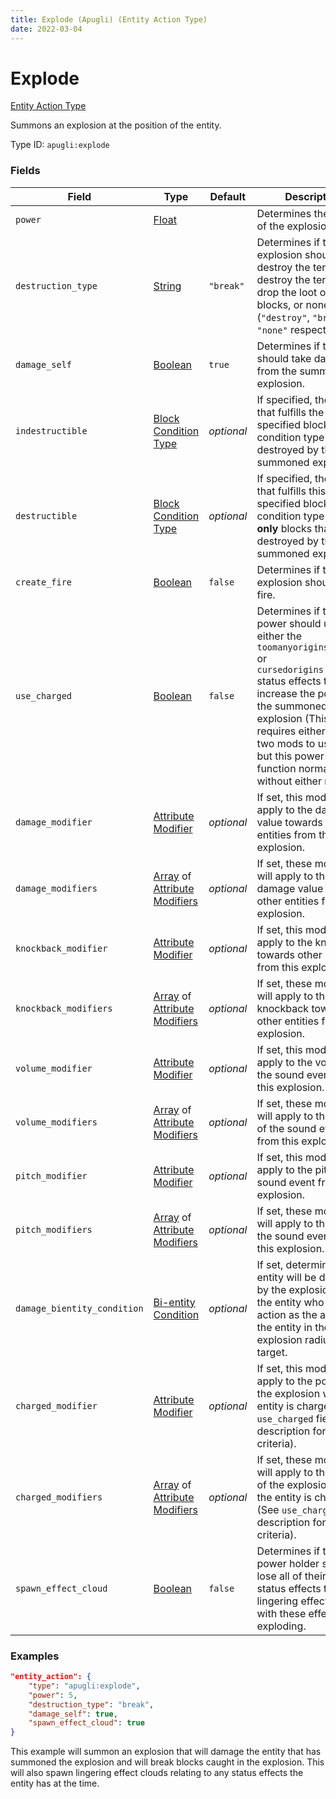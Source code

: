 ```yaml
---
title: Explode (Apugli) (Entity Action Type)
date: 2022-03-04
---
```


# Explode

[Entity Action Type](../entity_action_types.md)

Summons an explosion at the position of the entity.

Type ID: `apugli:explode`


### Fields

Field | Type | Default | Description
------|------|---------|-------------
`power` | [Float](https://origins.readthedocs.io/en/latest/types/data_types/float/) | | Determines the power of the explosion.
`destruction_type` | [String](https://origins.readthedocs.io/en/latest/types/data_types/string/) | `"break"` | Determines if the explosion should destroy the terrain, destroy the terrain and drop the loot of the blocks, or none (`"destroy"`, `"break"` or `"none"` respectively).
`damage_self` | [Boolean](https://origins.readthedocs.io/en/latest/types/data_types/data_types/boolean/) | `true` | Determines if the player should take damage from the summoned explosion.
`indestructible` | [Block Condition Type](https://origins.readthedocs.io/en/latest/types/block_condition_types/) | _optional_ | If specified, the blocks that fulfills the specified block condition type is not destroyed by the summoned explosion.
`destructible` | [Block Condition Type](https://origins.readthedocs.io/en/latest/types/block_condition_types/) | _optional_ | If specified, the blocks that fulfills this specified block condition type are the **only** blocks that are destroyed by the summoned explosion.
`create_fire` | [Boolean](https://origins.readthedocs.io/en/latest/types/data_types/data_types/boolean/) | `false` | Determines if the explosion should create fire.
`use_charged` | [Boolean](https://origins.readthedocs.io/en/latest/types/data_types/data_types/boolean/) | `false` | Determines if the power should use either the `toomanyorigins:charged` or `cursedorigins:charged` status effects to increase the poewr of the summoned explosion (This requires either of the two mods to use this but this power will function normally without either mod).
`damage_modifier` | [Attribute Modifier](https://origins.readthedocs.io/en/latest/types/data_types/attribute_modifier/) | *optional* | If set, this modifier will apply to the damage value towards other entities from this explosion.
`damage_modifiers` | [Array](https://origins.readthedocs.io/en/latest/types/data_types/array/) of [Attribute Modifiers](https://origins.readthedocs.io/en/latest/types/data_types/attribute_modifier/) | *optional* | If set, these modifiers will apply to the damage value towards other entities from this explosion.
`knockback_modifier` | [Attribute Modifier](https://origins.readthedocs.io/en/latest/types/data_types/attribute_modifier/) | *optional* | If set, this modifier will apply to the knockback towards other entities from this explosion.
`knockback_modifiers` | [Array](https://origins.readthedocs.io/en/latest/types/data_types/array/) of [Attribute Modifiers](https://origins.readthedocs.io/en/latest/types/data_types/attribute_modifier/) | *optional* | If set, these modifiers will apply to the knockback towards other entities from this explosion.
`volume_modifier` | [Attribute Modifier](https://origins.readthedocs.io/en/latest/types/data_types/attribute_modifier/) | *optional* | If set, this modifier will apply to the volume of the sound event from this explosion.
`volume_modifiers` | [Array](https://origins.readthedocs.io/en/latest/types/data_types/array/) of [Attribute Modifiers](https://origins.readthedocs.io/en/latest/types/data_types/attribute_modifier/) | *optional* | If set, these modifiers will apply to the volume of the sound event from this explosion.
`pitch_modifier` | [Attribute Modifier](https://origins.readthedocs.io/en/latest/types/data_types/attribute_modifier/) | *optional* | If set, this modifier will apply to the pitch of the sound event from this explosion.
`pitch_modifiers` | [Array](https://origins.readthedocs.io/en/latest/types/data_types/array/) of [Attribute Modifiers](https://origins.readthedocs.io/en/latest/types/data_types/attribute_modifier/) | *optional* | If set, these modifiers will apply to the pitch of the sound event from this explosion.
`damage_bientity_condition` | [Bi-entity Condition](https://origins.readthedocs.io/en/latest/types/bientity_condition_types/) | *optional* | If set, determines if an entity will be damaged by the explosion with the entity who ran this action as the actor and the entity in the explosion radius as the target.
`charged_modifier` | [Attribute Modifier](https://origins.readthedocs.io/en/latest/types/data_types/attribute_modifier/) | *optional* | If set, this modifier will apply to the power of the explosion when the entity is charged (See `use_charged` field description for charged criteria).
`charged_modifiers` | [Array](https://origins.readthedocs.io/en/latest/types/data_types/array/) of [Attribute Modifiers](https://origins.readthedocs.io/en/latest/types/data_types/attribute_modifier/) | *optional* | If set, these modifiers will apply to the power of the explosion when the entity is charged (See `use_charged` field description for charged criteria).
`spawn_effect_cloud` | [Boolean](https://origins.readthedocs.io/en/latest/types/data_types/data_types/boolean/) | `false` | Determines if the power holder should lose all of their current status effects to create lingering effect clouds with these effects upon exploding.

### Examples
```json
"entity_action": {
    "type": "apugli:explode",
    "power": 5,
    "destruction_type": "break",
    "damage_self": true,
    "spawn_effect_cloud": true
}
```

This example will summon an explosion that will damage the entity that has summoned the explosion and will break blocks caught in the explosion. This will also spawn lingering effect clouds relating to any status effects the entity has at the time.
